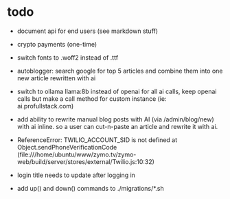 # todo

-   document api for end users (see markdown stuff)
-   crypto payments (one-time)
-   switch fonts to .woff2 instead of .ttf
-   autoblogger: search google for top 5 articles and combine them into one new article rewritten with ai
-   switch to ollama llama:8b instead of openai for all ai calls, keep openai calls but make a call method for custom instance (ie: ai.profullstack.com)
-   add ability to rewrite manual blog posts with AI (via /admin/blog/new) with ai inline. so a user can cut-n-paste an article and rewrite it with ai.
-   ReferenceError: TWILIO_ACCOUNT_SID is not defined at Object.sendPhoneVerificationCode (file:///home/ubuntu/www/zymo.tv/zymo-web/build/server/stores/external/Twilio.js:10:32)
- login title needs to update after logging in

- add up() and down() commands to ./migrations/*.sh

